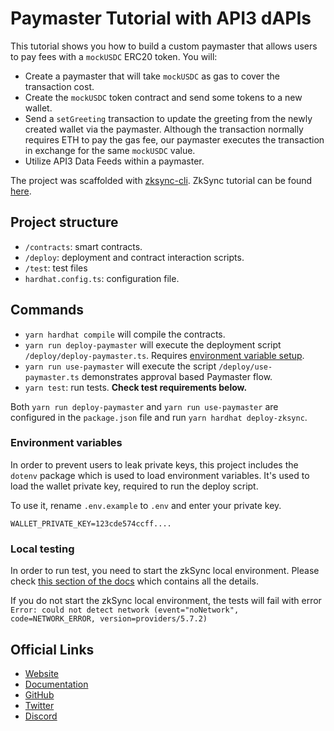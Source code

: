 # Paymaster Tutorial with API3 dAPIs

This tutorial shows you how to build a custom paymaster that allows users to pay fees with a `mockUSDC` ERC20 token. You will:
- Create a paymaster that will take `mockUSDC` as gas to cover the transaction cost.
- Create the `mockUSDC` token contract and send some tokens to a new wallet.
- Send a `setGreeting` transaction to update the greeting from the newly created wallet via the paymaster. Although the transaction normally requires ETH to pay the gas fee, our paymaster executes the transaction in exchange for the same `mockUSDC` value.
- Utilize API3 Data Feeds within a paymaster.

The project was scaffolded with [zksync-cli](https://github.com/matter-labs/zksync-cli).
ZkSync tutorial can be found [here](https://era.zksync.io/docs/dev/tutorials/api3-usd-paymaster-tutorial.html).

## Project structure

- `/contracts`: smart contracts.
- `/deploy`: deployment and contract interaction scripts.
- `/test`: test files
- `hardhat.config.ts`: configuration file.

## Commands

- `yarn hardhat compile` will compile the contracts.
- `yarn run deploy-paymaster` will execute the deployment script `/deploy/deploy-paymaster.ts`. Requires [environment variable setup](#environment-variables).
- `yarn run use-paymaster` will execute the script `/deploy/use-paymaster.ts` demonstrates approval based Paymaster flow.
- `yarn test`: run tests. **Check test requirements below.**

Both `yarn run deploy-paymaster` and `yarn run use-paymaster` are configured in the `package.json` file and run `yarn hardhat deploy-zksync`.

### Environment variables

In order to prevent users to leak private keys, this project includes the `dotenv` package which is used to load environment variables. It's used to load the wallet private key, required to run the deploy script.

To use it, rename `.env.example` to `.env` and enter your private key.

```
WALLET_PRIVATE_KEY=123cde574ccff....
```

### Local testing

In order to run test, you need to start the zkSync local environment. Please check [this section of the docs](https://v2-docs.zksync.io/api/hardhat/testing.html#prerequisites) which contains all the details.

If you do not start the zkSync local environment, the tests will fail with error `Error: could not detect network (event="noNetwork", code=NETWORK_ERROR, version=providers/5.7.2)`

## Official Links

- [Website](https://zksync.io/)
- [Documentation](https://v2-docs.zksync.io/dev/)
- [GitHub](https://github.com/matter-labs)
- [Twitter](https://twitter.com/zksync)
- [Discord](https://discord.gg/nMaPGrDDwk)
